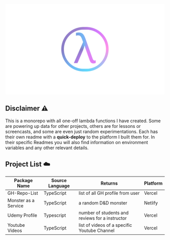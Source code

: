 <div align="center">
  <img src="./logo.png" alt="Atila Fassina: Lambda">
</div>


## Disclaimer ⚠️

This is a monorepo with all one-off lambda functions I have created. Some are powering up data for other projects, others are for lessons or screencasts, and some are even just random experimentations. Each has their own readme with a **quick-deploy** to the platform I built them for. In their specific Readmes you will also find information on environment variables and any other relevant details.

## Project List ☁️

| Package Name | Source Language | Returns | Platform |
| -- | -- | -- | -- |
| GH-Repo-List | TypeScript | list of all GH profile from user | Vercel |
| Monster as a Service | TypeScript | a random D&D monster | Netlify |
| Udemy Profile | Typescript | number of students and reviews for a instructor | Vercel |
| Youtube Videos | TypeScript | list of videos of a specific Youtube Channel | Vercel |